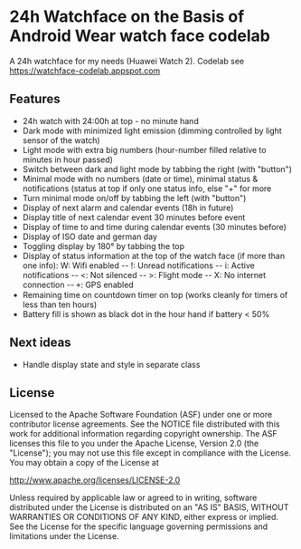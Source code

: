 24h Watchface on the Basis of Android Wear watch face codelab
=============================================================

A 24h watchface for my needs (Huawei Watch 2).  Codelab see https://watchface-codelab.appspot.com

Features
--------
   * 24h watch with 24:00h at top - no minute hand
   * Dark mode with minimized light emission (dimming controlled by light sensor of the watch)
   * Light mode with extra big numbers (hour-number filled relative to minutes in hour passed)
   * Switch between dark and light mode by tabbing the right (with "button")
   * Minimal mode with no numbers (date or time), minimal status & notifications (status at top if
   only one status info, else "+" for more
   * Turn minimal mode on/off by tabbing the left (with "button")
   * Display of next alarm and calendar events (18h in future)
   * Display title of next calendar event 30 minutes before event
   * Display of time to and time during calendar events (30 minutes before)
   * Display of ISO date and german day
   * Toggling display by 180° by tabbing the top
   * Display of status information at the top of the watch face (if more than one info):  W: Wifi enabled
   -- !: Unread notifications -- i: Active notifications -- <: Not silenced -- >: Flight mode
   -- X: No internet connection -- ⌖: GPS enabled 
   * Remaining time on countdown timer on top (works cleanly for timers of less than ten hours)
   * Battery fill is shown as black dot in the hour hand if battery < 50% 
   
Next ideas
--------
   * Handle display state and style in separate class

License
-------

Licensed to the Apache Software Foundation (ASF) under one or more contributor
license agreements.  See the NOTICE file distributed with this work for
additional information regarding copyright ownership.  The ASF licenses this
file to you under the Apache License, Version 2.0 (the "License"); you may not
use this file except in compliance with the License.  You may obtain a copy of
the License at

http://www.apache.org/licenses/LICENSE-2.0

Unless required by applicable law or agreed to in writing, software
distributed under the License is distributed on an "AS IS" BASIS, WITHOUT
WARRANTIES OR CONDITIONS OF ANY KIND, either express or implied.  See the
License for the specific language governing permissions and limitations under
the License.
